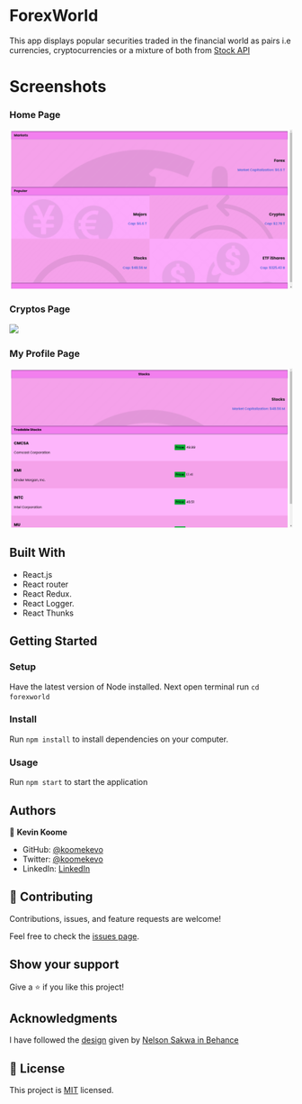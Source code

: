 # ForexWorld

This app displays popular securities traded in the financial world as pairs i.e currencies, cryptocurrencies or a mixture of both from [Stock API](https://financialmodelingprep.com/developer/docs/) 

# Screenshots
### Home Page

![](./src/images/home.png)

### Cryptos Page

![](./src/images/crypto.png)

### My Profile Page

![](./src/images/stocks.png)

## Built With

- React.js
- React router
- React Redux.
- React Logger.
- React Thunks

## Getting Started

### Setup

Have the latest version of Node installed. 
Next open terminal run `cd forexworld`

### Install

Run `npm install` to install dependencies on your computer.

### Usage

Run `npm start` to start the application

## Authors

👤 **Kevin Koome**

- GitHub: [@koomekevo](https://github.com/koomekevo)
- Twitter: [@koomekevo](https://twitter.com/koomekevo)
- LinkedIn: [LinkedIn](https://ke.linkedin.com/in/kevin-koome-aab84186)

## 🤝 Contributing

Contributions, issues, and feature requests are welcome!

Feel free to check the [issues page](../../issues/).

## Show your support

Give a ⭐️ if you like this project!

## Acknowledgments

I have followed the [design](https://www.behance.net/gallery/31579789/Ballhead-App-(Free-PSDs)) given by [Nelson Sakwa in Behance](https://www.behance.net/sakwadesignstudio)

## 📝 License

This project is [MIT](./MIT.md) licensed.